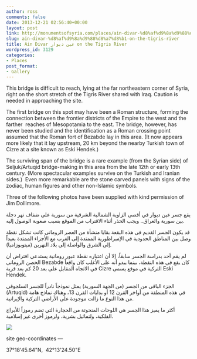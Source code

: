 ```yaml
---
author: ross
comments: false
date: 2013-12-21 02:56:40+00:00
layout: post
link: http://monumentsofsyria.com/places/ain-divar-%d8%af%d9%8a%d9%88%d8%a7%d8%b1-on-the-tigris-river/
slug: ain-divar-%d8%af%d9%8a%d9%88%d8%a7%d8%b1-on-the-tigris-river
title: Ain Divar عين ديوار on the Tigris River
wordpress_id: 3129
categories:
- Places
post_format:
- Gallery
---
```


This bridge is difficult to reach, lying at the far northeastern corner of Syria, right on the short stretch of the Tigris River shared with Iraq. Caution is needed in approaching the site.

The first bridge on this spot may have been a Roman structure, forming the connection between the frontier districts of the Empire to the west and the farther  reaches of Mesopotamia to the east. The bridge, however, has never been studied and the identification as a Roman crossing point assumed that the Roman fort of Bezabde lay in this area. (It now appears more likely that it lay upstream, 20 km beyond the nearby Turkish town of Cizre at a site known as Eski Hendek.)

The surviving span of the bridge is a rare example (from the Syrian side) of Seljuk/Artuqid bridge-making in this area from the late 12th or early 13th century. (More spectacular examples survive on the Turkish and Iranian sides.)  Even more remarkable are the stone carved panels with signs of the zodiac, human figures and other non-Islamic symbols.

Three of the following photos have been supplied with kind permission of Jim Dollimore.


يقع جسر عين ديوار في أقصى الزاوية الشمالية الشرقية من سورية على ضفاف نهر دجلة بين سورية والعراق.. ويجب الحذر أثناء الاقتراب من الموقع بسبب صعوبة الوصول إليه.




قد يكون الجسر القديم في هذه البقعة بقايا منشأة من العصر الروماني كانت تشكل نقطة وصل بين المناطق الحدودية في الإمبراطورية الممتدة إلى الغرب مع الأجزاء الممتدة بعيداً إلى الشرق والواصلة إلى بلاد النهرين (ميتوبوزاميا).




لم يقم أحد بدراسة الجسر سابقاً، إلا أن اعتباره نقطة عبور رومانية يستدعي افتراض أن الحصن الروماني Bezabde كان يقع في هذه النقطة، بينما يبدو أنه على الأغلب كان واقعاً في الاتجاه المقابل على بعد 20 كم بعد قرية Cizre التركية في موقع يسمى Eski Hendek.




الجزء الباقي من الجسر (من الجهة السورية) يمثل نموذجاً نادراً للجسر السلجوقي (Artuqid) في هذه المنطقة من أواخر القرن 12 أو بدايات القرن 13، وهناك نماذج هامة من هذا النوع ما زالت موجودة على الأراضي التركية والإيرانية.




أكثر ما يميز هذا الجسر هي اللوحات المنحوتة من الحجارة التي تضم رموزاً للأبراج الفلكية، ولتماثيل بشرية، ولرموز أخرى غير إسلامية.


![](http://monumentsofsyria.com/wp/nextgen-attach_to_post/preview/id--3135)

site geo-coordinates —

37°18'45.64"N,  42°13'24.50"E
